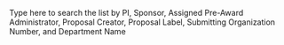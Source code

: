 Type here to search the list by PI, Sponsor, Assigned Pre-Award Administrator, Proposal Creator, Proposal Label, Submitting Organization Number, and Department Name
